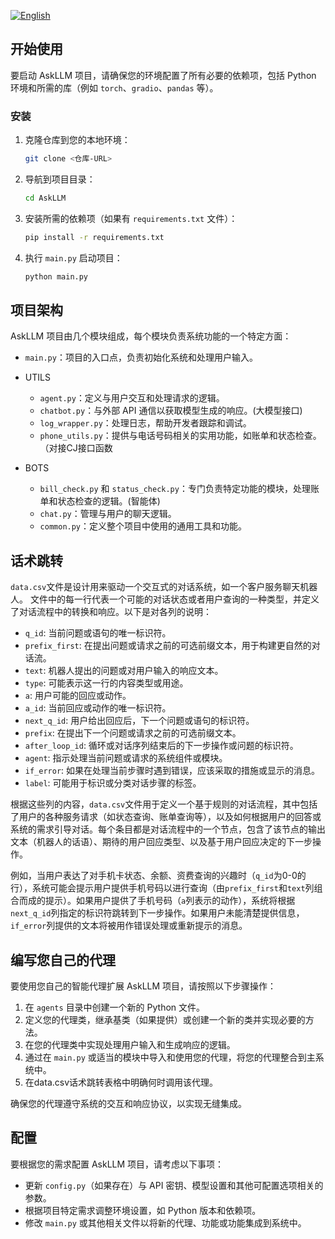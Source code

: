 [![English](https://img.shields.io/badge/-English-blue?style=flat-square)](README.md)

## 开始使用

要启动 AskLLM 项目，请确保您的环境配置了所有必要的依赖项，包括 Python 环境和所需的库（例如 `torch`、`gradio`、`pandas` 等）。

### 安装

1. 克隆仓库到您的本地环境：
    ```bash
    git clone <仓库-URL>
    ```

2. 导航到项目目录：
    ```bash
    cd AskLLM
    ```

3. 安装所需的依赖项（如果有 `requirements.txt` 文件）：
    ```bash
    pip install -r requirements.txt
    ```

4. 执行 `main.py` 启动项目：
    ```bash
    python main.py
    ```

## 项目架构

AskLLM 项目由几个模块组成，每个模块负责系统功能的一个特定方面：

- `main.py`：项目的入口点，负责初始化系统和处理用户输入。

- UTILS
    - `agent.py`：定义与用户交互和处理请求的逻辑。
    - `chatbot.py`：与外部 API 通信以获取模型生成的响应。(大模型接口)
    - `log_wrapper.py`：处理日志，帮助开发者跟踪和调试。
    - `phone_utils.py`：提供与电话号码相关的实用功能，如账单和状态检查。（对接CJ接口函数

- BOTS
    - `bill_check.py` 和 `status_check.py`：专门负责特定功能的模块，处理账单和状态检查的逻辑。(智能体)
    - `chat.py`：管理与用户的聊天逻辑。
    - `common.py`：定义整个项目中使用的通用工具和功能。

## 话术跳转

`data.csv`文件是设计用来驱动一个交互式的对话系统，如一个客户服务聊天机器人。
文件中的每一行代表一个可能的对话状态或者用户查询的一种类型，并定义了对话流程中的转换和响应。以下是对各列的说明：

- `q_id`: 当前问题或语句的唯一标识符。
- `prefix_first`: 在提出问题或请求之前的可选前缀文本，用于构建更自然的对话流。
- `text`: 机器人提出的问题或对用户输入的响应文本。
- `type`: 可能表示这一行的内容类型或用途。
- `a`: 用户可能的回应或动作。
- `a_id`: 当前回应或动作的唯一标识符。
- `next_q_id`: 用户给出回应后，下一个问题或语句的标识符。
- `prefix`: 在提出下一个问题或请求之前的可选前缀文本。
- `after_loop_id`: 循环或对话序列结束后的下一步操作或问题的标识符。
- `agent`: 指示处理当前问题或请求的系统组件或模块。
- `if_error`: 如果在处理当前步骤时遇到错误，应该采取的措施或显示的消息。
- `label`: 可能用于标识或分类对话步骤的标签。

根据这些列的内容，`data.csv`文件用于定义一个基于规则的对话流程，其中包括了用户的各种服务请求（如状态查询、账单查询等），以及如何根据用户的回答或系统的需求引导对话。每个条目都是对话流程中的一个节点，包含了该节点的输出文本（机器人的话语）、期待的用户回应类型、以及基于用户回应决定的下一步操作。

例如，当用户表达了对手机卡状态、余额、资费查询的兴趣时（`q_id`为0-0的行），系统可能会提示用户提供手机号码以进行查询（由`prefix_first`和`text`列组合而成的提示）。如果用户提供了手机号码（`a`列表示的动作），系统将根据`next_q_id`列指定的标识符跳转到下一步操作。如果用户未能清楚提供信息，`if_error`列提供的文本将被用作错误处理或重新提示的消息。

## 编写您自己的代理

要使用您自己的智能代理扩展 AskLLM 项目，请按照以下步骤操作：

1. 在 `agents` 目录中创建一个新的 Python 文件。
2. 定义您的代理类，继承基类（如果提供）或创建一个新的类并实现必要的方法。
3. 在您的代理类中实现处理用户输入和生成响应的逻辑。
4. 通过在 `main.py` 或适当的模块中导入和使用您的代理，将您的代理整合到主系统中。
5. 在data.csv话术跳转表格中明确何时调用该代理。

确保您的代理遵守系统的交互和响应协议，以实现无缝集成。

## 配置

要根据您的需求配置 AskLLM 项目，请考虑以下事项：

- 更新 `config.py`（如果存在）与 API 密钥、模型设置和其他可配置选项相关的参数。
- 根据项目特定需求调整环境设置，如 Python 版本和依赖项。
- 修改 `main.py` 或其他相关文件以将新的代理、功能或功能集成到系统中。